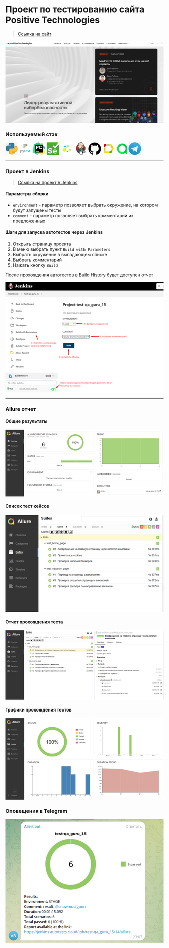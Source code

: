 <h1> Проект по тестированию сайта Positive Technologies</h1>

> <a target="_blank" href="https://www.ptsecurity.com/ru-ru/">Ссылка на сайт</a>

![Homepage](image/Homepage.png)

### Используемый стэк

<img title="Python" src="./image/python.png" height="40" width="40"/> <img title="Pytest" src="./image/pytest.png" height="40" width="40"/> <img title="Pycharm" src="./image/pycharm.png" height="40" width="40"/> <img title="Selenium" src="./image/selenium.png" height="40" width="40"/> <img title="Selene" src="./image/selene.png" height="40" width="40"/> <img title="Jenkins" src="./image/jenkins.png" height="40" width="40"/> <img title="GitHub" src="./image/github.png" height="40" width="40"/> <img title="Allure Report" src="./image/allure_report.png" height="40" width="40"/> <img title="Allure TestOps" src="./image/allureTestOps.png" height="40" width="40"/><img title="Telegram" src="./image/telegram.png" height="40" width="40"/> 

----

### Проект в Jenkins
> <a target="_blank" href="https://jenkins.autotests.cloud/job/test-qa_guru_15/">Ссылка на проект в Jenkins</a>

#### Параметры сборки

* `environment` - параметр позволяет выбрать окружение, на котором будут запущены тесты
* `comment` - параметр позволяет выбрать комментарий из предложенных


#### Шаги для запуска автотестов через Jenkins

1. Открыть страницу <a target="_blank" href="https://jenkins.autotests.cloud/job/test-qa_guru_15/">проекта</a>
2. В меню выбрать пункт `Build with Parameters`
3. Выбрать окружение в выпадающем списке
4. Выбрать комментарий
5. Нажать кнопку `Build`

После прохождения автотестов в Build History будет доступен отчет

![Jenkins build](./image/jenkins_build.png)

----

### Allure отчет
#### Общие результаты

![Allure_report_example](./image/Allure_report_example.png)

#### Список тест кейсов

![Allure_suites](./image/Allure_suites.png)

#### Отчет прохождения теста

![Allure_suites_test](./image/Allure_suites_test.png)

#### Графики прохождения тестов

![Allure_graphs](./image/Allure_graphs.png)

### Оповещения в Telegram

![allert_bot](./image/allert_bot.png)
